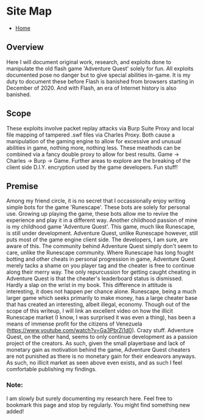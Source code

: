 # Site Map

- [Home](http://wesleycoffman.github.io/) 

## Overview

Here I will document original work, research, and exploits done to manipulate the old flash game 'Adventure Quest' solely for fun. All exploits documented pose no danger but to give special abilities in-game. It is my duty to document these before Flash is banished from browsers starting in December of 2020. And with Flash, an era of Internet history is also banished.

## Scope

These exploits involve packet replay attacks via Burp Suite Proxy and local file mapping of tampered .swf files via Charles Proxy. Both cause a manipulation of the gaming engine to allow for excessive and unusual abilities in game, nothing more, nothing less. These meathods can be combined via a fancy double proxy to allow for best results. Game -> Charles -> Burp -> Game. Further areas to explore are the breaking of the client side D.I.Y. encryption used by the game developers. Fun stuff!

## Premise

Among my friend circle, it is no secret that I occassionally enjoy writing simple bots for the game 'Runescape'. These bots are solely for personal use. Growing up playing the game, these bots allow me to revive the experience and play it in a different way. Another childhood passion of mine is my childhood game 'Adventure Quest'. This game, much like Runescape, is still under development. Adventure Quest, unlike Runescape however, still puts most of the game engine client side. The developers, I am sure, are aware of this. The community behind Adventure Quest simply don't seem to care, unlike the Runescape community. Where Runescape has long fought botting and other cheats in personal progression in game, Adventure Quest merely tacks a shame on you player tag and the cheater is free to continue along their merry way. The only repurcussion for getting caught cheating in Adventure Quest is that the cheater's leaderboard status is dismissed. Hardly a slap on the wrist in my book. This difference in attitude is interesting, it does not happen per chance alone. Runescape, being a much larger game which seeks primarily to make money, has a large cheater base that has created an interesting, albeit illegal, economy. Though out of the scope of this writeup, I will link an excellent video on how the illicit Runescape market (I know, I was surprised it was even a thing), has been a means of immense profit for the citizens of Venezuela (https://www.youtube.com/watch?v=Ga3PbrZj1d0). Crazy stuff. Adventure Quest, on the other hand, seems to only continue development as a passion project of the creators. As such, given the small playerbase and lack of monetary gain as motivation behind the game, Adventure Quest cheaters are not punished as there is no monetary gain for their endeavors anyways. As such, no illicit market as seen above even exists, and as such I feel comfortable publishing my findings.

### Note:

I am slowly but surely documenting my research here. Feel free to bookmark this page and stop by regularly. You might find something new added!

